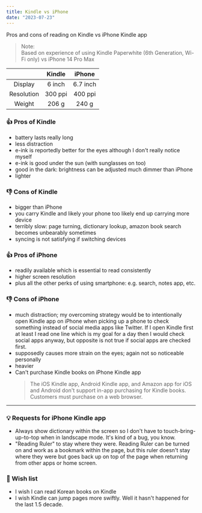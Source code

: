 ```yaml
---
title: Kindle vs iPhone
date: "2023-07-23"
---
```


Pros and cons of reading on Kindle vs iPhone Kindle app

> Note:\
> Based on experience of using 
> Kindle Paperwhite (6th Generation, Wi-Fi only) vs iPhone 14 Pro Max

|            | Kindle    | iPhone   |
|:----------:|:---------:|:--------:|
| Display    |  6 inch   | 6.7 inch |
| Resolution |  300 ppi   | 400 ppi |
| Weight     |  206 g    | 240 g    |

### 👍 Pros of Kindle
- battery lasts really long
- less distraction
- e-ink is reportedly better for the eyes although I don't really notice myself
- e-ink is good under the sun (with sunglasses on too)
- good in the dark: brightness can be adjusted much dimmer than iPhone 
- lighter

### 👎 Cons of Kindle
- bigger than iPhone
- you carry Kindle and likely your phone too likely end up carrying more device
- terribly slow: page turning, dictionary lookup, amazon book search becomes unbearably sometimes
- syncing is not satisfying if switching devices

### 👍 Pros of iPhone
- readily available which is essential to read consistently
- higher screen resolution
- plus all the other perks of using smartphone: e.g. search, notes app, etc.

### 👎 Cons of iPhone
- much distraction; my overcoming strategy would be to intentionally open Kindle app on iPhone when picking up a phone to check something instead of social media apps like Twitter. If I open Kindle first at least I read one line which is my goal for a day then I would check social apps anyway, but opposite is not true if social apps are checked first.
- supposedly causes more strain on the eyes; again not so noticeable personally
- heavier
- Can't purchase Kindle books on iPhone Kindle app
    > The iOS Kindle app, Android Kindle app, and Amazon app for iOS and Android don't support in-app purchasing for Kindle books. Customers must purchase on a web browser.

---

### 💡 Requests for iPhone Kindle app
- Always show dictionary within the screen so I don't have to touch-bring-up-to-top when in landscape mode. It's kind of a bug, you know.
- "Reading Ruler" to stay where they were. Reading Ruler can be turned on and work as a bookmark within the page, but this ruler doesn't stay where they were but goes back up on top of the page when returning from other apps or home screen. 

### 🙏 Wish list
- I wish I can read Korean books on Kindle
- I wish Kindle can jump pages more swiftly. Well it hasn't happened for the last 1.5 decade.

